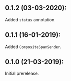 ## 0.1.2 (03-03-2020):

Added `status` annotation.

## 0.1.1 (16-01-2019):

Added `CompositeSpanSender`.

## 0.1.0 (21-03-2019): 

Initial prerelease.
